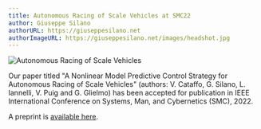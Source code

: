 ```yaml
---
title: Autonomous Racing of Scale Vehicles at SMC22
author: Giuseppe Silano
authorURL: https://giuseppesilano.net
authorImageURL: https://giuseppesilano.net/images/headshot.jpg
---
```


![Autonomous Racing of Scale Vehicles](/optimization-engine/img/f1-10-main-car_orig.png)

Our paper titled "A Nonlinear Model Predictive Control Strategy for Autonomous Racing of Scale Vehicles" (authors: V. Cataffo, G. Silano, L. Iannelli, V. Puig and G. Glielmo) has been accepted for publication in IEEE International Conference on Systems, Man, and Cybernetics (SMC), 2022.

A preprint is <a target="_blank" href="https://giuseppesilano.net/publications/SMC22.pdf">available here</a>.
